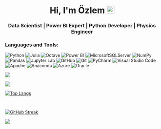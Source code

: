 <h1 align="center">Hi, I'm Özlem <a href="https://www.linkedin.com/in/ozlemekici"><img src="https://media.giphy.com/media/hvRJCLFzcasrR4ia7z/giphy.gif" width="24px"></a> </h1> 
<h3 align="center">Data Scientist | Power BI Expert | Python Developer | Physics Engineer</h3>


<h3 align="left">Languages and Tools: </h3>

![Python](https://img.shields.io/badge/python-3670A0?style=for-the-badge&logo=python&logoColor=ffdd54)
![Julia](https://img.shields.io/badge/-Julia-9558B2?style=for-the-badge&logo=julia&logoColor=white)
![Octave](https://img.shields.io/badge/OCTAVE-F54A2A?style=for-the-badge&logo=octave&logoColor=fcd683)
![Power BI](https://img.shields.io/badge/MS_Power_BI-%23ED8B00.svg?style=for-the-badge&logo=microsoft&logoColor=white)
![MicrosoftSQLServer](https://img.shields.io/badge/MS%20SQL%20Sever-3ECF8E?style=for-the-badge&logo=microsoft%20sql%20server&logoColor=white)
![NumPy](https://img.shields.io/badge/numpy-%23013243.svg?style=for-the-badge&logo=numpy&logoColor=white)
![Pandas](https://img.shields.io/badge/pandas-%23150458.svg?style=for-the-badge&logo=pandas&logoColor=white)
![Jupyter Lab](https://img.shields.io/badge/jupyter-%233F4F75.svg?style=for-the-badge&logo=jupyter&logoColor=white)
![GitHub](https://img.shields.io/badge/github-%23121011.svg?style=for-the-badge&logo=github&logoColor=white)
![Git](https://img.shields.io/badge/git-%23F05033.svg?style=for-the-badge&logo=git&logoColor=white)
![PyCharm](https://img.shields.io/badge/pycharm-143?style=for-the-badge&logo=pycharm&logoColor=black&color=black&labelColor=green)
![Visual Studio Code](https://img.shields.io/badge/VS%20Code-0078d7.svg?style=for-the-badge&logo=visual-studio-code&logoColor=white)
![Apache](https://img.shields.io/badge/apache-%23D42029.svg?style=for-the-badge&logo=apache&logoColor=white)
![Anaconda](https://img.shields.io/badge/Anaconda-%2344A833.svg?style=for-the-badge&logo=anaconda&logoColor=white)
![Azure](https://img.shields.io/badge/azure-%230072C6.svg?style=for-the-badge&logo=microsoftazure&logoColor=white)
![Oracle](https://img.shields.io/badge/Oracle-F80000?style=for-the-badge&logo=oracle&logoColor=white)


![](https://komarev.com/ghpvc/?username=ozlemekici&color=orange)


<img align="center" src="https://github-readme-stats.vercel.app/api?username=ozlemekici&count_private=true&show_icons=true&theme=github_dark" />
</a>

<br/> 

[![Top Langs](https://github-readme-stats.vercel.app/api/top-langs/?username=ozlemekici&layout=compact&theme=github_dark&hide=html&langs_count=12)](https://github.com/ozlemekici/github-readme-stats)

<br/> 


[![GitHub Streak](https://github-readme-streak-stats.herokuapp.com/?user=ozlemekici&theme=elegant)](https://git.io/streak-stats)
<br/> 


<div> <img src="https://github.com/ozlemekici/ozlemekici/blob/output/github-snake.gif" /></div>

<br/>


